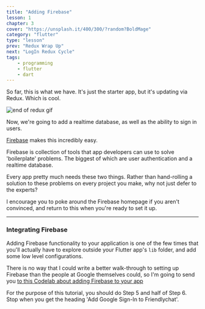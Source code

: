 ```yaml
---
title: "Adding Firebase"
lesson: 1
chapter: 3
cover: "https://unsplash.it/400/300/?random?BoldMage"
category: "flutter"
type: "lesson"
prev: "Redux Wrap Up"
next: "LogIn Redux Cycle"
tags:
    - programming
    - flutter
    - dart
---
```


So far, this is what we have. It's just the starter app, but it's updating via Redux. Which is cool.

![end of redux gif](http://res.cloudinary.com/ericwindmill/image/upload/c_scale,w_300/v1520031199/flutter_by_example/end-of-redux.gif)

Now, we're going to add a realtime database, as well as the ability to sign in users.

[Firebase](https://firebase.google.com/) makes this incredibly easy.

Firebase is collection of tools that app developers can use to solve 'boilerplate' problems. The biggest of which are user authentication and a realtime database.

Every app pretty much needs these two things. Rather than hand-rolling a solution to these problems on every project you make, why not just defer to the experts?

I encourage you to poke around the Firebase homepage if you aren't convinced, and return to this when you're ready to set it up.

***

### Integrating Firebase

Adding Firebase functionality to your application is one of the few times that you'll actually have to explore outside your Flutter app's `lib` folder, and add some low level configurations.

There is no way that I could write a better walk-through to setting up Firebase than the people at Google themselves could, so I'm going to send you [to this Codelab about adding Firebase to your app](https://codelabs.developers.google.com/codelabs/flutter-firebase/#5)

For the purpose of this tutorial, you should do Step 5 and half of Step 6. Stop when you get the heading 'Add Google Sign-In to Friendlychat'.










